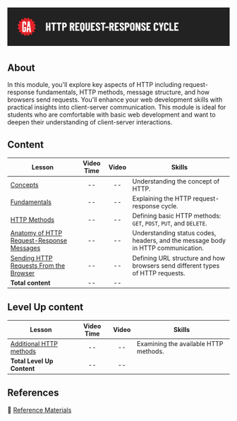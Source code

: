 # ![HTTP Request-Response Cycle](../assets/hero.png)

## About

In this module, you'll explore key aspects of HTTP including request-response fundamentals, HTTP methods, message structure, and how browsers send requests. You'll enhance your web development skills with practical insights into client-server communication. This module is ideal for students who are comfortable with basic web development and want to deepen their understanding of client-server interactions.

## Content

| Lesson | Video Time | Video | Skills |
| ------ |:----------:|:-----:| ------ |
| [Concepts](../concepts/README.md)                                                                   | -- | -- | Understanding the concept of HTTP.                                               |
| [Fundamentals](../fundamentals/README.md)                                                           | -- | -- | Explaining the HTTP request-response cycle.                                      |
| [HTTP Methods](../http-methods/README.md)                                                           | -- | -- | Defining basic HTTP methods: `GET`, `POST`, `PUT`, and `DELETE`.                 |
| [Anatomy of HTTP Request-Response Messages](../anatomy-of-http-request-response-messages/README.md) | -- | -- | Understanding status codes, headers, and the message body in HTTP communication. |
| [Sending HTTP Requests From the Browser](../sending-http-requests-from-the-browser/README.md)       | -- | -- | Defining URL structure and how browsers send different types of HTTP requests.   |
| **Total content**                                                                                   | -- | -- |                                                                                  |

## Level Up content

| Lesson | Video Time | Video | Skills |
| ------ |:----------:|:-----:| ------ |
| [Additional HTTP methods](../additional-http-methods/README.md) | -- | -- | Examining the available HTTP methods. |
| **Total Level Up Content**                                      | -- | -- |                                       |

## References

📖 [Reference Materials](../references/README.md)
